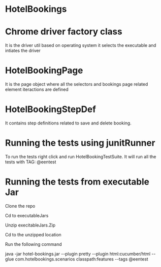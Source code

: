 # HotelBookings

# Chrome driver factory class

It is the driver util based on operating system it selects the executable and intiates the driver

# HotelBookingPage

It is the page object where all the selectors and bookings page related element iteractions are defined

# HotelBookingStepDef

It contains step definitions related to save and delete booking.

# Running the tests using junitRunner
To run the tests right click and run HotelBookingTestSuite.
It will run all the tests with TAG:   @eentest

# Running the tests from executable Jar

Clone the repo

Cd to executableJars

Unzip execitableJars.Zip

Cd to the unzipped location

Run the following command

java -jar hotel-bookings.jar --plugin pretty --plugin html:cucumber/html --glue com.hotelbookings.scenarios classpath:features --tags @eentest